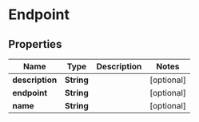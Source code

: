 

# Endpoint

## Properties

Name | Type | Description | Notes
------------ | ------------- | ------------- | -------------
**description** | **String** |  |  [optional]
**endpoint** | **String** |  |  [optional]
**name** | **String** |  |  [optional]



